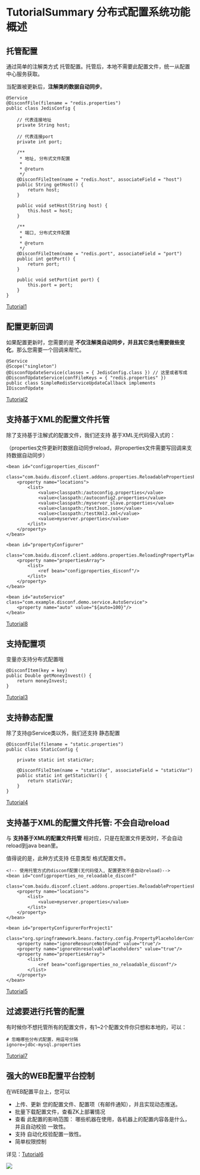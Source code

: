 TutorialSummary 分布式配置系统功能概述
=======

## 托管配置 ##

通过简单的注解类方式 托管配置。托管后，本地不需要此配置文件，统一从配置中心服务获取。

当配置被更新后，**注解类的数据自动同步**。

    @Service
    @DisconfFile(filename = "redis.properties")
    public class JedisConfig {
    
        // 代表连接地址
        private String host;
    
        // 代表连接port
        private int port;
    
        /**
         * 地址, 分布式文件配置
         * 
         * @return
         */
        @DisconfFileItem(name = "redis.host", associateField = "host")
        public String getHost() {
            return host;
        }
    
        public void setHost(String host) {
            this.host = host;
        }
    
        /**
         * 端口, 分布式文件配置
         * 
         * @return
         */
        @DisconfFileItem(name = "redis.port", associateField = "port")
        public int getPort() {
            return port;
        }
    
        public void setPort(int port) {
            this.port = port;
        }
    }

[Tutorial1](../../tutorial-client/Tutorial1.html)

## 配置更新回调 ##

如果配置更新时，您需要的是 **不仅注解类自动同步，并且其它类也需要做些变化**，那么您需要一个回调来帮忙。

    @Service
    @Scope("singleton")
    @DisconfUpdateService(classes = { JedisConfig.class }) // 这里或者写成 @DisconfUpdateService(confFileKeys = { "redis.properties" })
    public class SimpleRedisServiceUpdateCallback implements IDisconfUpdate 

[Tutorial2](../../tutorial-client/Tutorial2.html)

## 支持基于XML的配置文件托管 ##

除了支持基于注解式的配置文件，我们还支持 基于XML无代码侵入式的：

（properties文件更新时数据自动同步reload，非properties文件需要写回调来支持数据自动同步）

    <bean id="configproperties_disconf"
          class="com.baidu.disconf.client.addons.properties.ReloadablePropertiesFactoryBean">
        <property name="locations">
            <list>
                <value>classpath:/autoconfig.properties</value>
                <value>classpath:/autoconfig2.properties</value>
                <value>classpath:/myserver_slave.properties</value>
                <value>classpath:/testJson.json</value>
                <value>classpath:/testXml2.xml</value>
                <value>myserver.properties</value>
            </list>
        </property>
    </bean>

    <bean id="propertyConfigurer"
          class="com.baidu.disconf.client.addons.properties.ReloadingPropertyPlaceholderConfigurer">
        <property name="propertiesArray">
            <list>
                <ref bean="configproperties_disconf"/>
            </list>
        </property>
    </bean>
    
    <bean id="autoService" class="com.example.disconf.demo.service.AutoService">
        <property name="auto" value="${auto=100}"/>
    </bean>

[Tutorial8](../../tutorial-client/Tutorial8.html)

## 支持配置项 ##

变量亦支持分布式配置哦

    @DisconfItem(key = key)
    public Double getMoneyInvest() {
        return moneyInvest;
    }

[Tutorial3](../../tutorial-client/Tutorial3.html)

    
## 支持静态配置 ##

除了支持@Service类以外，我们还支持 静态配置

    @DisconfFile(filename = "static.properties")
    public class StaticConfig {
    
        private static int staticVar;
    
        @DisconfFileItem(name = "staticVar", associateField = "staticVar")
        public static int getStaticVar() {
            return staticVar;
        }
    }

[Tutorial4](../../tutorial-client/Tutorial4.html)

## 支持基于XML的配置文件托管: 不会自动reload ##

与 **支持基于XML的配置文件托管** 相对应，只是在配置文件更改时，不会自动reload到java bean里。

值得说的是，此种方式支持 任意类型 格式配置文件。

    <!-- 使用托管方式的disconf配置(无代码侵入, 配置更改不会自动reload)-->
    <bean id="configproperties_no_reloadable_disconf"
          class="com.baidu.disconf.client.addons.properties.ReloadablePropertiesFactoryBean">
        <property name="locations">
            <list>
                <value>myserver.properties</value>
            </list>
        </property>
    </bean>

    <bean id="propertyConfigurerForProject1"
          class="org.springframework.beans.factory.config.PropertyPlaceholderConfigurer">
        <property name="ignoreResourceNotFound" value="true"/>
        <property name="ignoreUnresolvablePlaceholders" value="true"/>
        <property name="propertiesArray">
            <list>
                <ref bean="configproperties_no_reloadable_disconf"/>
            </list>
        </property>
    </bean>


[Tutorial5](../../tutorial-client/Tutorial5.html)

## 过滤要进行托管的配置 ##

有时候你不想托管所有的配置文件，有1~2个配置文件你只想和本地的，可以：

    # 忽略哪些分布式配置，用逗号分隔
    ignore=jdbc-mysql.properties

[Tutorial7](../../tutorial-client/Tutorial7.html)

## 强大的WEB配置平台控制 ##

在WEB配置平台上，您可以

- 上传、更新 您的配置文件、配置项（有邮件通知），并且实现动态推送。
- 批量下载配置文件，查看ZK上部署情况
- 查看 此配置的影响范围： 哪些机器在使用，各机器上的配置内容各是什么，并且自动校验 一致性。
- 支持 自动化校验配置一致性。
- 简单权限控制

详见：[Tutorial6](../../tutorial-web/Tutorial6.html)

![](http://ww3.sinaimg.cn/mw1024/60c9620fgw1ekdeid28pmj20rc0fkdj9.jpg)







